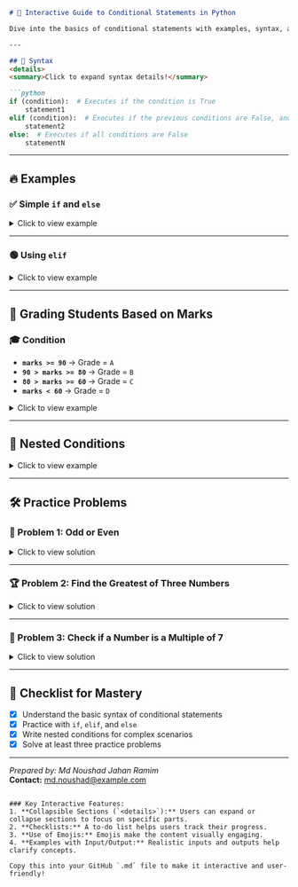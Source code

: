 ```markdown
# 🌟 Interactive Guide to Conditional Statements in Python

Dive into the basics of conditional statements with examples, syntax, and practice problems. Click on sections to reveal more details!

---

## 📜 Syntax
<details>
<summary>Click to expand syntax details!</summary>

```python
if (condition):  # Executes if the condition is True
    statement1
elif (condition):  # Executes if the previous conditions are False, and this one is True
    statement2
else:  # Executes if all conditions are False
    statementN
```

</details>

---

## 🔥 Examples

### ✅ Simple `if` and `else`
<details>
<summary>Click to view example</summary>

```python
age = 14
if age >= 18:
    print("can vote")
    print("can drive")
else:
    print("can't vote")
```

Output:  
> can't vote  

</details>

---

### 🟢 Using `elif`
<details>
<summary>Click to view example</summary>

```python
light = "green"

if light == "red":
    print("Stop")
elif light == "green":
    print("Go")
elif light == "yellow":
    print("Go fast")
else:
    print("Invalid light")

print("End of code")
```

Output:  
> Go  
> End of code  

</details>

---

## 🧮 Grading Students Based on Marks

### 🎓 Condition
- **`marks >= 90`** → Grade = `A`
- **`90 > marks >= 80`** → Grade = `B`
- **`80 > marks >= 60`** → Grade = `C`
- **`marks < 60`** → Grade = `D`

<details>
<summary>Click to view example</summary>

```python
marks = int(input("Enter your marks: "))
if marks >= 90:
    grade = "A"
elif marks < 90 and marks >= 80:
    grade = "B"
elif marks < 80 and marks >= 60:
    grade = "C"
else:
    grade = "D"

print("Grade is:", grade)
```

Example Input:  
> 85  

Output:  
> Grade is: B  

</details>

---

## 🔄 Nested Conditions
<details>
<summary>Click to view example</summary>

```python
age = 64
if age >= 18:
    if age >= 90:
        print("Can't drive")
    else:
        print("Can drive")
else:
    print("Can't drive")
```

Example Output:  
> Can drive  

</details>

---

## 🛠️ Practice Problems

### 🧮 Problem 1: Odd or Even
<details>
<summary>Click to view solution</summary>

```python
num = int(input("Enter a valid number: "))
if num % 2 == 0:
    print("Even")
else:
    print("Odd")
```

Example Input:  
> 5  

Output:  
> Odd  

</details>

---

### 🏆 Problem 2: Find the Greatest of Three Numbers
<details>
<summary>Click to view solution</summary>

```python
a = int(input("Enter the first number: "))
b = int(input("Enter the second number: "))
c = int(input("Enter the third number: "))

if a > b and a > c:
    print("a is greater")
elif b > a and b > c:
    print("b is greater")
else:
    print("c is greater")
```

Example Input:  
> a = 7, b = 12, c = 5  

Output:  
> b is greater  

</details>

---

### 🧮 Problem 3: Check if a Number is a Multiple of 7
<details>
<summary>Click to view solution</summary>

```python
x = int(input("Enter a number: "))
if x % 7 == 0:
    print("Multiple of 7")
else:
    print("Not a multiple of 7")
```

Example Input:  
> 21  

Output:  
> Multiple of 7  

</details>

---

## 🏁 Checklist for Mastery
- [x] Understand the basic syntax of conditional statements  
- [x] Practice with `if`, `elif`, and `else`  
- [x] Write nested conditions for complex scenarios  
- [x] Solve at least three practice problems  

---

*Prepared by: Md Noushad Jahan Ramim*  
**Contact:** [md.noushad@example.com](mailto:md.noushad@example.com)
```

### Key Interactive Features:
1. **Collapsible Sections (`<details>`):** Users can expand or collapse sections to focus on specific parts.
2. **Checklists:** A to-do list helps users track their progress.
3. **Use of Emojis:** Emojis make the content visually engaging.
4. **Examples with Input/Output:** Realistic inputs and outputs help clarify concepts. 

Copy this into your GitHub `.md` file to make it interactive and user-friendly!
